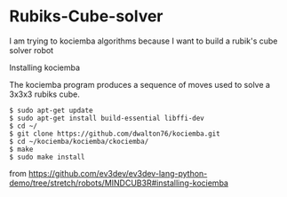 # Rubiks-Cube-solver

I am trying to kociemba algorithms because I want to build a rubik's cube solver robot

Installing kociemba

The kociemba program produces a sequence of moves used to solve a 3x3x3 rubiks cube.
```
$ sudo apt-get update
$ sudo apt-get install build-essential libffi-dev
$ cd ~/
$ git clone https://github.com/dwalton76/kociemba.git
$ cd ~/kociemba/kociemba/ckociemba/
$ make
$ sudo make install
```
from https://github.com/ev3dev/ev3dev-lang-python-demo/tree/stretch/robots/MINDCUB3R#installing-kociemba
